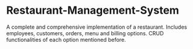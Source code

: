 # Restaurant-Management-System
A complete and comprehensive implementation of a restaurant. Includes employees, customers, orders, menu and billing options. CRUD functionalities of each option mentioned before.
